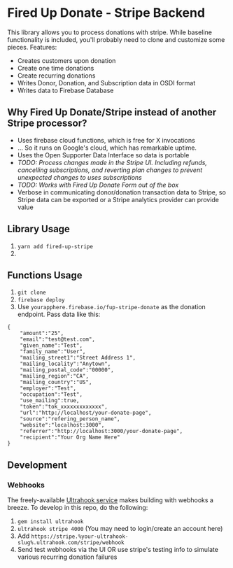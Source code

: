 # Fired Up Donate - Stripe Backend

This library allows you to process donations with stripe. While baseline functionality is included, you'll probably need to clone and customize some pieces. Features:

* Creates customers upon donation
* Create one time donations
* Create recurring donations
* Writes Donor, Donation, and Subscription data in OSDI format
* Writes data to Firebase Database

## Why Fired Up Donate/Stripe instead of another Stripe processor?

* Uses firebase cloud functions, which is free for X invocations
* ... So it runs on Google's cloud, which has remarkable uptime.
* Uses the Open Supporter Data Interface so data is portable
* _TODO: Process changes made in the Stripe UI. Including refunds, cancelling subscriptions, and reverting plan changes to prevent unexpected changes to uses subscriptions_
* _TODO: Works with Fired Up Donate Form out of the box_
* Verbose in communicating donor/donation transaction data to Stripe, so Stripe data can be exported or a Stripe analytics provider can provide value

## Library Usage

1) `yarn add fired-up-stripe`
2)

## Functions Usage

1) `git clone`
2) `firebase deploy`
3) Use `yourapphere.firebase.io/fup-stripe-donate` as the donation endpoint. Pass data like this:

```
{
    "amount":"25",
    "email":"test@test.com",
    "given_name":"Test",
    "family_name":"User",
    "mailing_street1":"Street Address 1",
    "mailing_locality":"Anytown",
    "mailing_postal_code":"00000",
    "mailing_region":"CA",
    "mailing_country":"US",
    "employer":"Test",
    "occupation":"Test",
    "use_mailing":true,
    "token":"tok_xxxxxxxxxxxxx",
    "url":"http://localhost/your-donate-page",
    "source":"refering_person_name",
    "website":"localhost:3000",
    "referrer":"http://localhost:3000/your-donate-page",
    "recipient":"Your Org Name Here"
}
```

## Development

### Webhooks

The freely-available [Ultrahook service](http://www.ultrahook.com/) makes building with webhooks a breeze. To develop in this repo, do the following:

1) `gem install ultrahook`
2) `ultrahook stripe 4000` (You may need to login/create an account here)
3) Add `https://stripe.%your-ultrahook-slug%.ultrahook.com/stripe/webhook`
4) Send test webhooks via the UI OR use stripe's testing info to simulate various recurring donation failures
